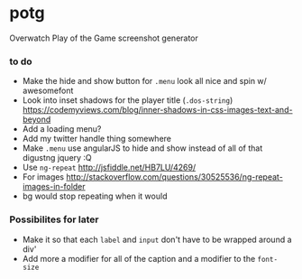 # potg
Overwatch Play of the Game screenshot generator

### to do
* Make the hide and show button for  `.menu` look all nice and spin w/ awesomefont
* Look into inset shadows for the player title (`.dos-string`) https://codemyviews.com/blog/inner-shadows-in-css-images-text-and-beyond
* Add a loading menu?
* Add my twitter handle thing somewhere
* Make `.menu` use angularJS to hide and show instead of all of that digustng jquery :Q
* Use `ng-repeat` http://jsfiddle.net/HB7LU/4269/ 
* For images http://stackoverflow.com/questions/30525536/ng-repeat-images-in-folder
* bg would stop repeating when it would

### Possibilites for later
* Make it so that each `label` and `input` don't have to be wrapped around a div'
* Add more a modifier for all of the caption and a modifier to the `font-size`

